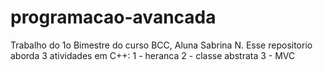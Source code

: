 # programacao-avancada
Trabalho do 1o Bimestre do curso BCC, Aluna Sabrina N.
Esse repositorio aborda 3 atividades em C++:
1 - heranca
2 - classe abstrata 
3 - MVC
